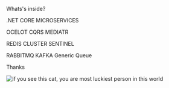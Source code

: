 Whats's inside?

.NET CORE MICROSERVICES

OCELOT CQRS MEDIATR

REDIS CLUSTER SENTINEL

RABBITMQ KAFKA Generic Queue

Thanks

![if you see this cat, you are most luckiest person in this world](https://m.media-amazon.com/images/I/71+KyPYHyrL.jpg)

